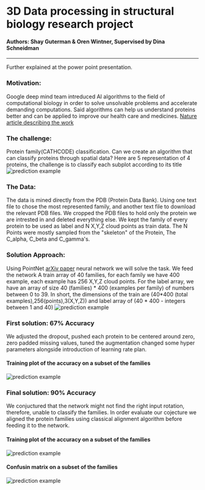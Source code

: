 # 3D Data processing in structural biology research project
#### Authors: Shay Guterman & Oren Wintner, Supervised by Dina Schneidman
_______________________________________________
Further explained at the power point presentation.

### Motivation: 
Google deep mind team intreduced AI algorithms to the field of computational biology in order to solve unsolvable problems and accelerate demanding computations. Said algorithms can help us understand proteins better and can be applied to improve our health care and medicines.
[Nature article describing the work](https://www.nature.com/articles/d41586-019-01357-6)

### The challenge: 
Protein family(CATHCODE) classification. Can we create an algorithm that can classify proteins through spatial data? Here are 5 representation of 4 proteins, the challenge is to classify each subplot according to its title<br/>
![prediction example](https://i.ibb.co/2qt1VgG/protein-class-task3.png)
### The Data:
The data is mined directly from the PDB (Protein Data Bank). Using one text file to chose the most represented family, and another text file to download the relevant PDB files. We cropped the PDB files to hold only the protein we are intrested in and deleted everything else. We kept the family of every protein to be used as label and N X,Y,Z cloud points as train data. The N Points were mostly sampled from the "skeleton" of the Protein, The C_alpha, C_beta and C_gamma's. 

### Solution Approach: 
Using PointNet [arXiv paper](https://arxiv.org/pdf/1706.02413.pdf) neural network we will solve the task. We feed the network A train array of 40 families, for each family we have 400 example, each example has 256 X,Y,Z cloud points. For the label array, we have an array of size 40 (families) * 400 (examples per family) of numbers between 0 to 39. In short, the dimensions of the train are (40*400 (total examples),256(points),3(X,Y,Z)) and label array of (40 * 400 - integers between 1 and 40)
![prediction example](https://i.ibb.co/WP55hzc/point-net-image2.png)

### First solution: 67% Accuracy
We adjusted the dropout, pushed each protein to be centered around zero, zero padded missing values, tuned the augmentation changed some hyper parameters alongside introduction of learning rate plan. 
#### Training plot of the accuracy on a subset of the families
![prediction example](https://i.ibb.co/2SzTSxv/Accuracy-17-67.png)

### Final solution: 90% Accuracy
We conjuctured that the network might not find the right input rotation, therefore, unable to classify the families. In order evaluate our cojecture we aligned the protein families using classical alignment algorithm before feeding it to the network. 
#### Training plot of the accuracy on a subset of the families
![prediction example](https://i.ibb.co/ZgS1Zpy/Accuracy-3.png)
#### Confusin matrix on a subset of the families
![prediction example](https://i.ibb.co/LPLpTPx/conf-mat.png)
